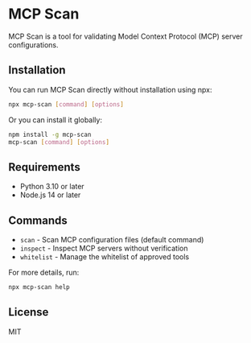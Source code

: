 # MCP Scan

MCP Scan is a tool for validating Model Context Protocol (MCP) server configurations.

## Installation

You can run MCP Scan directly without installation using npx:

```bash
npx mcp-scan [command] [options]
```

Or you can install it globally:

```bash
npm install -g mcp-scan
mcp-scan [command] [options]
```

## Requirements

- Python 3.10 or later
- Node.js 14 or later

## Commands

- `scan` - Scan MCP configuration files (default command)
- `inspect` - Inspect MCP servers without verification
- `whitelist` - Manage the whitelist of approved tools

For more details, run:

```bash
npx mcp-scan help
```

## License

MIT
